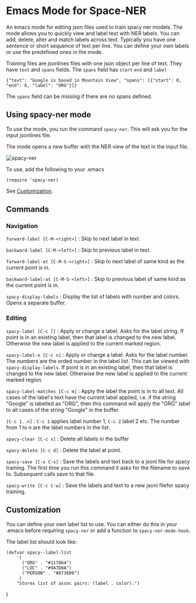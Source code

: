 # Emacs Mode for Space-NER

An emacs mode for editing json files used to train spacy ner models. The  mode allows you to quickly view and label text with NER labels. You can add, delete, alter and match labels across text. Typically you have one sentence or short sequence of text per line. You can define your own labels or use the predefined ones in the mode.

Training files are jsonlines files with one json object per line of text. They have `text` and `spans` fields. The `spans` field has `start` `end` and `label`

    {"text": "Google is based in Mountain View", "spans": [{"start": 0, "end": 6, "label": "ORG"}]}

The `spans` field can be missing if there are no spans defined.

## Using spacy-ner mode

To use the mode, you run the command `spacy-ner`. This will ask you for the input jsonlines file.

The mode opens a new buffer with the NER view of the text in the input file.

![spacy-ner](http://github.com/apcode/spacy-ner/master/spacy-ner-view.png)

To use, add the following to your .emacs

    (require 'spacy-ner)

See [Customization](#customization).

## Commands

### Navigation

`forward-label [C-M-<right>]`
: Skip to next label in text.

`backward-label [C-M-<left>]`
: Skip to previous label in text.

`forward-label-at [C-M-S-<right>]`
: Skip to next label of same kind as the current point is in.

`backward-label-at [C-M-S-<left>]`
: Skip to previous label of same kind as the current point is in.

`spacy-display-labels`
: Display the list of labels with number and colors. Opens a separate buffer.

### Editing

`spacy-label [C-c l]`
: Apply or change a label. Asks for the label string. If point is in an existing label, then that label is changed to the new label. Otherwise the new label is applied to the current marked region.

`spacy-label-n [C-c n]`
: Apply or change a label. Asks for the label number. The numbers are the orded number in the label list. This can be viewed with `spacy-display-labels`. If point is in an existing label, then that label is changed to the new label. Otherwise the new label is applied to the current marked region.

`spacy-label-matches [C-c m]`
: Apply the label the point is in to all text. All cases of the label's text have the current label applied, i.e. if the string "Google" is labelled as "ORG", then this command will apply the "ORG" label to all cases of the string "Google" in the buffer.

`[C-c 1..n]`
: `C-c 1` applies label number 1, `C-c 2` label 2 etc. The number from 1 to n are the label numbers in the list.

`spacy-clear [C-c x]`
: Delete all labels in the buffer

`spacy-delete [C-c d]`
: Delete the label at point.

`spacy-save [C-x C-s]`
: Save the labels and text back to a jsonl file for spacy training. The first time you run this command it asks for the filename to save to. Subsequent calls save to that file.

`spacy-write [C-c C-w]`
: Save the labels and text to a new jsonl filefor spacy training.

## Customization

You can define your own label list to use. You can either do this in your .emacs before requiring `spacy-ner` or add a function to `spacy-ner-mode-hook`.

The label list should look like:

    (defvar spacy--label-list
        '(
          ("ORG" . "#117864")
          ("LOC" . "#9A7D0A")
          ("PERSON" . "#873600")
         )
        "Stores list of assoc pairs: (label . color).")
)
